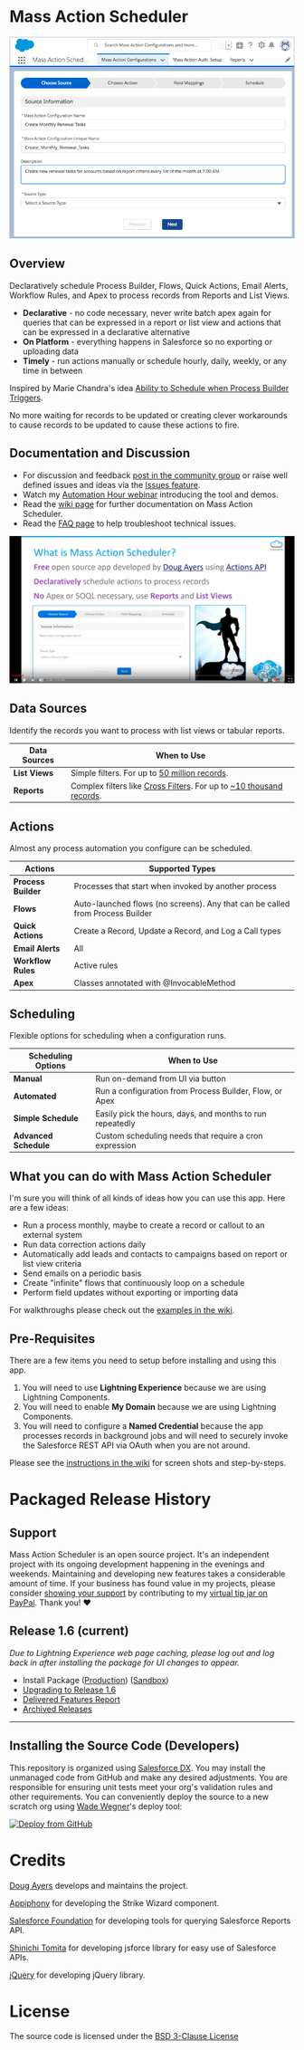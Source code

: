 Mass Action Scheduler
=======================

![screen shot](images/wizard-choose-source.png)

Overview
--------

Declaratively schedule Process Builder, Flows, Quick Actions, Email Alerts, Workflow Rules, and Apex to process records from Reports and List Views.

* **Declarative** - no code necessary, never write batch apex again for queries that can be expressed in a report or list view and actions that can be expressed in a declarative alternative
* **On Platform** - everything happens in Salesforce so no exporting or uploading data
* **Timely** - run actions manually or schedule hourly, daily, weekly, or any time in between

Inspired by Marie Chandra's idea [Ability to Schedule when Process Builder Triggers](https://success.salesforce.com/ideaView?id=08730000000DjEmAAK).

No more waiting for records to be updated or creating clever workarounds to cause records to be updated to cause these actions to fire.


Documentation and Discussion
--------------------------

* For discussion and feedback [post in the community group](https://success.salesforce.com/_ui/core/chatter/groups/GroupProfilePage?g=0F93A000000LhvN) or raise well defined issues and ideas via the [Issues feature](https://github.com/douglascayers/sfdx-mass-action-scheduler/issues).
* Watch my [Automation Hour webinar](https://youtu.be/XYBKrrXgBxA?list=PL-oxrNbxQl3-Wp8k-z3pa2y_VOw88TMfw) introducing the tool and demos.
* Read the [wiki page](https://github.com/douglascayers/sfdx-mass-action-scheduler/wiki) for further documentation on Mass Action Scheduler.
* Read the [FAQ page](https://github.com/douglascayers/sfdx-mass-action-scheduler/wiki/Frequently-Asked-Questions) to help troubleshoot technical issues.

[![video](images/mass-action-scheduler-youtube-cover.png)](https://youtu.be/XYBKrrXgBxA?list=PL-oxrNbxQl3-Wp8k-z3pa2y_VOw88TMfw)


Data Sources
------------

Identify the records you want to process with list views or tabular reports.

| Data Sources      | When to Use |
|-------------------|-------------|
| **List Views**    | Simple filters. For up to [50 million records](https://help.salesforce.com/articleView?id=000176644&type=1). |
| **Reports**       | Complex filters like [Cross Filters](https://help.salesforce.com/articleView?id=reports_cross_filters_create.htm&type=5). For up to [~10 thousand records](https://github.com/douglascayers/sfdc-add-campaign-members-by-report/issues/17#issuecomment-332382142). |


Actions
-------

Almost any process automation you configure can be scheduled.

| Actions               | Supported Types |
|-----------------------|-----------------|
| **Process Builder**   | Processes that start when invoked by another process | 
| **Flows**             | Auto-launched flows (no screens). Any that can be called from Process Builder |
| **Quick Actions**     | Create a Record, Update a Record, and Log a Call types |
| **Email Alerts**      | All |
| **Workflow Rules**    | Active rules |
| **Apex**              | Classes annotated with @InvocableMethod | 


Scheduling
----------

Flexible options for scheduling when a configuration runs.

| Scheduling Options        | When to Use |
|---------------------------|-------------|
| **Manual**                | Run on-demand from UI via button |
| **Automated**             | Run a configuration from Process Builder, Flow, or Apex |
| **Simple Schedule**       | Easily pick the hours, days, and months to run repeatedly |
| **Advanced Schedule**     | Custom scheduling needs that require a cron expression |


What you can do with Mass Action Scheduler
------------------------------------------

I'm sure you will think of all kinds of ideas how you can use this app. Here are a few ideas:
* Run a process monthly, maybe to create a record or callout to an external system
* Run data correction actions daily
* Automatically add leads and contacts to campaigns based on report or list view criteria
* Send emails on a periodic basis
* Create "infinite" flows that continuously loop on a schedule
* Perform field updates without exporting or importing data

For walkthroughs please check out the [examples in the wiki](https://github.com/douglascayers/sfdx-mass-action-scheduler/wiki/Examples).


Pre-Requisites
--------------

There are a few items you need to setup before installing and using this app.

1. You will need to use **Lightning Experience** because we are using Lightning Components.
2. You will need to enable **My Domain** because we are using Lightning Components.
3. You will need to configure a **Named Credential** because the app processes records in background jobs and will need to securely invoke the Salesforce REST API via OAuth when you are not around. 

Please see the [instructions in the wiki](https://github.com/douglascayers/sfdx-mass-action-scheduler/wiki/Pre-Requisites-Instructions) for screen shots and step-by-steps.


Packaged Release History
========================

Support
-------

Mass Action Scheduler is an open source project. It's an independent project with its ongoing development happening in the evenings and weekends.
Maintaining and developing new features takes a considerable amount of time. If your business has found value in my projects, please consider [showing
your support](https://douglascayers.com/thanks-for-your-support/) by contributing to my [virtual tip jar on PayPal](https://www.paypal.me/douglascayers/). Thank you! ❤️

Release 1.6 (current)
-----------

_Due to Lightning Experience web page caching, please log out and log back in after installing the package for UI changes to appear._

* Install Package ([Production](https://login.salesforce.com/packaging/installPackage.apexp?p0=04tf40000035eDz)) ([Sandbox](https://test.salesforce.com/packaging/installPackage.apexp?p0=04tf40000035eDz))
* [Upgrading to Release 1.6](https://github.com/douglascayers/sfdx-mass-action-scheduler/wiki/Upgrading-to-Release-1.6)
* [Delivered Features Report](https://github.com/douglascayers/sfdx-mass-action-scheduler/milestone/4?closed=1)
* [Archived Releases](https://github.com/douglascayers/sfdx-mass-action-scheduler/milestones?state=closed)

---

Installing the Source Code (Developers)
---------------------------------------

This repository is organized using [Salesforce DX](https://trailhead.salesforce.com/en/trails/sfdx_get_started).
You may install the unmanaged code from GitHub and make any desired adjustments.
You are responsible for ensuring unit tests meet your org's validation rules and other requirements.
You can conveniently deploy the source to a new scratch org using [Wade Wegner](https://github.com/wadewegner/deploy-to-sfdx)'s deploy tool:

[![Deploy from GitHub](https://deploy-to-sfdx.com/dist/assets/images/DeployToSFDX.svg)](https://deploy-to-sfdx.com?template=https://github.com/douglascayers/sfdx-mass-action-scheduler)


Credits
=======

[Doug Ayers](https://douglascayers.com) develops and maintains the project.

[Appiphony](http://www.lightningstrike.io) for developing the Strike Wizard component.

[Salesforce Foundation](https://github.com/SalesforceFoundation/CampaignTools) for developing tools for querying Salesforce Reports API.

[Shinichi Tomita](https://jsforce.github.io/) for developing jsforce library for easy use of Salesforce APIs.

[jQuery](https://jquery.com/) for developing jQuery library.

License
=======

The source code is licensed under the [BSD 3-Clause License](LICENSE)
